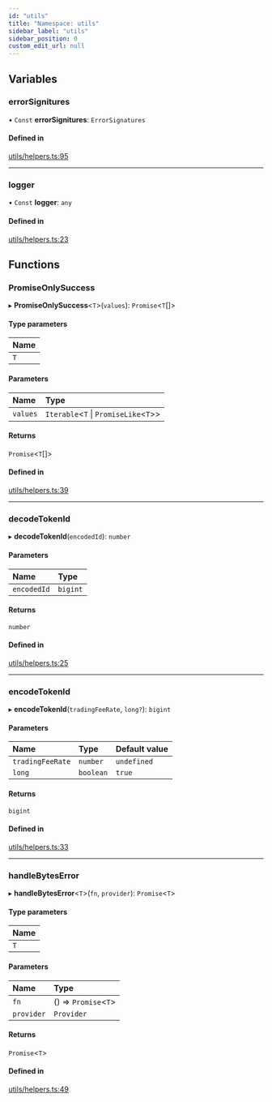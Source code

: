 ```yaml
---
id: "utils"
title: "Namespace: utils"
sidebar_label: "utils"
sidebar_position: 0
custom_edit_url: null
---
```


## Variables

### errorSignitures

• `Const` **errorSignitures**: `ErrorSignatures`

#### Defined in

[utils/helpers.ts:95](https://github.com/chromatic-protocol/sdk/blob/8fbbed5/packages/sdk-ethers-v6/src/utils/helpers.ts#L95)

___

### logger

• `Const` **logger**: `any`

#### Defined in

[utils/helpers.ts:23](https://github.com/chromatic-protocol/sdk/blob/8fbbed5/packages/sdk-ethers-v6/src/utils/helpers.ts#L23)

## Functions

### PromiseOnlySuccess

▸ **PromiseOnlySuccess**<`T`\>(`values`): `Promise`<`T`[]\>

#### Type parameters

| Name |
| :------ |
| `T` |

#### Parameters

| Name | Type |
| :------ | :------ |
| `values` | `Iterable`<`T` \| `PromiseLike`<`T`\>\> |

#### Returns

`Promise`<`T`[]\>

#### Defined in

[utils/helpers.ts:39](https://github.com/chromatic-protocol/sdk/blob/8fbbed5/packages/sdk-ethers-v6/src/utils/helpers.ts#L39)

___

### decodeTokenId

▸ **decodeTokenId**(`encodedId`): `number`

#### Parameters

| Name | Type |
| :------ | :------ |
| `encodedId` | `bigint` |

#### Returns

`number`

#### Defined in

[utils/helpers.ts:25](https://github.com/chromatic-protocol/sdk/blob/8fbbed5/packages/sdk-ethers-v6/src/utils/helpers.ts#L25)

___

### encodeTokenId

▸ **encodeTokenId**(`tradingFeeRate`, `long?`): `bigint`

#### Parameters

| Name | Type | Default value |
| :------ | :------ | :------ |
| `tradingFeeRate` | `number` | `undefined` |
| `long` | `boolean` | `true` |

#### Returns

`bigint`

#### Defined in

[utils/helpers.ts:33](https://github.com/chromatic-protocol/sdk/blob/8fbbed5/packages/sdk-ethers-v6/src/utils/helpers.ts#L33)

___

### handleBytesError

▸ **handleBytesError**<`T`\>(`fn`, `provider`): `Promise`<`T`\>

#### Type parameters

| Name |
| :------ |
| `T` |

#### Parameters

| Name | Type |
| :------ | :------ |
| `fn` | () => `Promise`<`T`\> |
| `provider` | `Provider` |

#### Returns

`Promise`<`T`\>

#### Defined in

[utils/helpers.ts:49](https://github.com/chromatic-protocol/sdk/blob/8fbbed5/packages/sdk-ethers-v6/src/utils/helpers.ts#L49)
